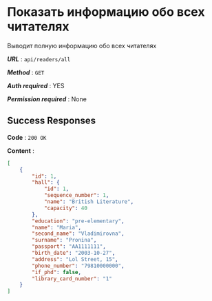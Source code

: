# Показать информацию обо всех читателях

Выводит полную информацию обо всех читателях

***URL*** : `api/readers/all`

***Method*** : `GET`

***Auth required*** : YES

***Permission required*** : None

## Success Responses

**Code** : `200 OK`

**Content** :

```json
[
    {
        "id": 1,
        "hall": {
            "id": 1,
            "sequence_number": 1,
            "name": "British Literature",
            "capacity": 40
        },
        "education": "pre-elementary",
        "name": "Maria",
        "second_name": "Vladimirovna",
        "surname": "Pronina",
        "passport": "AA1111111",
        "birth_date": "2003-10-27",
        "address": "Lol Street, 15",
        "phone_number": "79810000000",
        "if_phd": false,
        "library_card_number": "1"
    }
]
```